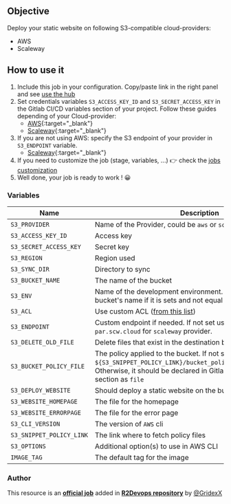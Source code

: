 ## Objective

Deploy your static website on following S3-compatible cloud-providers:
- AWS
- Scaleway

## How to use it

1. Include this job in your configuration. Copy/paste link in the right panel
   and see [use the
   hub](https://docs.r2devops.io/get-started-use-the-hub/#quick-setup)
1. Set credentials variables `S3_ACCESS_KEY_ID` and `S3_SECRET_ACCESS_KEY` in
   the Gitlab CI/CD variables section of your project. Follow these guides
   depending of your Cloud-provider:
    - [AWS](https://docs.aws.amazon.com/cli/latest/userguide/cli-configure-quickstart.html#cli-configure-quickstart-creds-create){:target="_blank"}
    - [Scaleway](https://www.scaleway.com/en/docs/console/my-project/how-to/generate-api-key/){:target="_blank"}
1. If you are not using AWS: specify the S3 endpoint of your provider in
   `S3_ENDPOINT` variable.
    - [Scaleway](https://www.scaleway.com/en/docs/storage/object/api-cli/object-storage-aws-cli/){:target="_blank"}
1. If you need to customize the job (stage, variables, ...) 👉 check the [jobs
   customization](/use-the-hub/#jobs-customization)
1. Well done, your job is ready to work ! 😀

### Variables

| Name | Description | Default |
| ---- | ----------- | ------- |
| `S3_PROVIDER` | Name of the Provider, could be `aws` or `scaleway` | `aws` |
| `S3_ACCESS_KEY_ID` | Access key | ` ` |
| `S3_SECRET_ACCESS_KEY` | Secret key | ` ` |
| `S3_REGION` | Region used | `us-west-1` |
| `S3_SYNC_DIR` | Directory to sync | `website_build` |
| `S3_BUCKET_NAME`| The name of the bucket | `$CI_PROJECT_PATH_SLUG` |
| `S3_ENV` | Name of the development environment. Is used to suffixed bucket's name if it is sets and not equal to `production`. | `$CI_ENVIRONMENT_SLUG` |
| `S3_ACL` | Use custom ACL ([from this list](https://docs.aws.amazon.com/AmazonS3/latest/userguide/acl-overview.html#canned-acl)) | `public-read` |
| `S3_ENDPOINT` | Custom endpoint if needed. If not set use `https://s3.fr-par.scw.cloud` for `scaleway` provider. | ` ` |
| `S3_DELETE_OLD_FILE` | Delete files that exist in the destination but not in the source  | `true` |
| `S3_BUCKET_POLICY_FILE` | The policy applied to the bucket. If not set will apply `${S3_SNIPPET_POLICY_LINK}/bucket_policy-${S3_PROVIDER}.json`. Otherwise, it should be declared in Gitlab CI/CD variables section as `file` | ` ` |
| `S3_DEPLOY_WEBSITE` | Should deploy a static website on the bucket | `true` |
| `S3_WEBSITE_HOMEPAGE` | The file for the homepage | `index.html` |
| `S3_WEBSITE_ERRORPAGE` | The file for the error page | `error.html` |
| `S3_CLI_VERSION` | The version of `AWS` cli | `2.7.7` |
| `S3_SNIPPET_POLICY_LINK` | The link where to fetch policy files | `https://gitlab.com/r2devops/hub/-/snippets/2351961` |
| `S3_OPTIONS` | Additional option(s) to use in AWS CLI | ` ` |
| `IMAGE_TAG` | The default tag for the image | `2.7.12` |

### Author

This resource is an **[official job](https://docs.r2devops.io/faq-labels/)**
added in [**R2Devops repository**](https://gitlab.com/r2devops/hub) by
[@GridexX](https://gitlab.com/GridexX)
